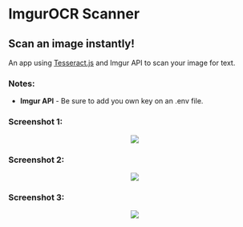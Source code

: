 # ImgurOCR Scanner

## Scan an image instantly!
An app using [Tesseract.js](https://tesseract.projectnaptha.com/) and Imgur API to scan your image for text.

### Notes:
- **Imgur API** - Be sure to add you own key on an .env file.

### Screenshot 1:
<p align="center"> <img src="https://i.imgur.com/ThPjhrE.png"> </p>

### Screenshot 2:
<p align="center"> <img src="https://i.imgur.com/rbx1PPm.png"> </p>

### Screenshot 3:
<p align="center"> <img src="https://i.imgur.com/qRcFQ1k.png"> </p>